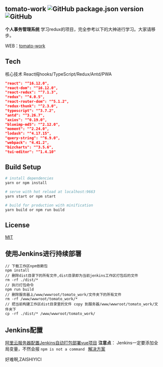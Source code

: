 ## tomato-work ![GitHub package.json version](https://img.shields.io/github/package-json/v/xjh22222228/tomato-work) ![GitHub](https://img.shields.io/github/license/xjh22222228/tomato-work)
**个人事务管理系统**
学习redux的项目，完全参考以下的大神进行学习。大家请移步。

WEB：[tomato-work](https://github.com/xjh22222228/tomato-work)



## Tech
核心技术 React纯hooks/TypeScript/Redux/Antd/PWA
``` json
"react": "^16.12.0",
"react-dom": "^16.12.0",
"react-redux": "^7.1.3",
"redux": "^4.0.5",
"react-router-dom": "^5.1.2",
"redux-thunk": "^2.3.0",
"typescript": "^3.7.2",
"antd": "^3.26.7",
"axios": "^0.19.0",
"blueimp-md5": "^2.12.0",
"moment": "^2.24.0",
"lodash": "^4.17.15",
"query-string": "^6.9.0",
"webpack": "4.41.2",
"bizcharts": "^3.5.6",
"tui-editor": "^1.4.10"
```


## Build Setup
``` bash
# install dependencies
yarn or npm install

# serve with hot reload at localhost:9663
yarn start or npm start

# build for production with minification
yarn build or npm run build
```


## License
[MIT](https://opensource.org/licenses/MIT)





## 使用Jenkins进行持续部署
``` shell
// 下载工作区npm依赖包
npm install
// 删除dist目录下的所有文件,dist目录即为当前jenkins工作区打包后的文件
rm -rf ./dist/*
// 执行打包命令
npm run build
// 删除服务器上/www/wwwroot/tomato_work/文件夹下的所有文件
rm -rf /www/wwwroot/tomato_work/*
// 把当前构建工作区dist目录里的文件 copy 到服务器/www/wwwroot/tomato_work/文件夹下
cp -rf ./dist/* /www/wwwroot/tomato_work/
```

## Jenkins配置
[阿里云服务器配置Jenkins自动打包部署vue项目](https://juejin.im/post/5d944b55e51d4578414c43ac)
**注意点**：
Jenkins一定要添加全局变量，不然会报
`npm is not a command `
[解决方案](https://blog.csdn.net/u011296165/article/details/96110294)


好难啊,ZAISHIYICI 